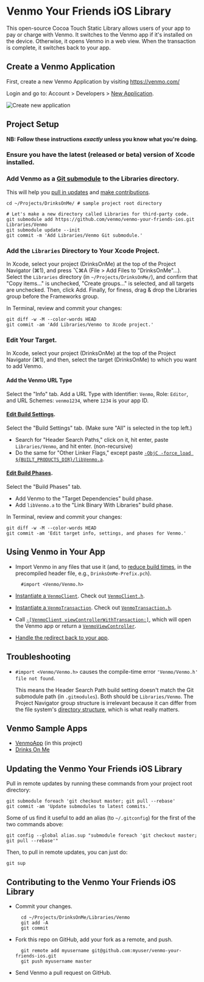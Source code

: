 Venmo Your Friends iOS Library
==============================

This open-source Cocoa Touch Static Library allows users of your app to pay or charge with Venmo. It switches to the Venmo app if it's installed on the device. Otherwise, it opens Venmo in a web view. When the transaction is complete, it switches back to your app.


Create a Venmo Application
--------------------------

First, create a new Venmo Application by visiting https://venmo.com/ 

Login and go to: Account > Developers > [New Application][1].

![Create new application](https://dl.dropbox.com/u/800/Captured/GbalC.png)


Project Setup
-------------

**NB: Follow these instructions *exactly* unless you know what you're doing.**

### Ensure you have the latest (released or beta) version of Xcode installed.

### Add Venmo as a [Git submodule][2] to the Libraries directory.

This will help you [pull in updates][3] and [make contributions][4].

    cd ~/Projects/DrinksOnMe/ # sample project root directory

    # Let's make a new directory called Libraries for third-party code.
    git submodule add https://github.com/venmo/venmo-your-friends-ios.git Libraries/Venmo
    git submodule update --init
    git commit -m 'Add Libraries/Venmo Git submodule.'


### Add the `Libraries` Directory to Your Xcode Project.

In Xcode, select your project (DrinksOnMe) at the top of the Project Navigator (⌘1), and press ⌥⌘A (File > Add Files to "DrinksOnMe"...). Select the `Libraries` directory (in `~/Projects/DrinksOnMe/`), and confirm that "Copy items..." is unchecked, "Create groups..." is selected, and all targets are unchecked. Then, click Add. Finally, for finess, drag & drop the Libraries group before the Frameworks group.

In Terminal, review and commit your changes:

    git diff -w -M --color-words HEAD
    git commit -am 'Add Libraries/Venmo to Xcode project.'


### Edit Your Target.

In Xcode, select your project (DrinksOnMe) at the top of the Project Navigator (⌘1), and then, select the target (DrinksOnMe) to which you want to add Venmo.

#### Add the Venmo URL Type

Select the "Info" tab. Add a URL Type with Identifier: `Venmo`, Role: `Editor`, and URL Schemes: `venmo1234`, where `1234` is your app ID.

#### [Edit Build Settings][6].

Select the "Build Settings" tab. (Make sure "All" is selected in the top left.)

* Search for "Header Search Paths," click on it, hit enter, paste `Libraries/Venmo`, and hit enter. (non-recursive)
* Do the same for "Other Linker Flags," except paste [`-ObjC -force_load ${BUILT_PRODUCTS_DIR}/libVenmo.a`][7].

#### [Edit Build Phases][5].

Select the "Build Phases" tab.

* Add Venmo to the "Target Dependencies" build phase.
* Add `libVenmo.a` to the "Link Binary With Libraries" build phase.

In Terminal, review and commit your changes:

    git diff -w -M --color-words HEAD
    git commit -am 'Edit target info, settings, and phases for Venmo.'


Using Venmo in Your App
-----------------------

* Import Venmo in any files that use it (and, to [reduce build times][8], in the precompiled header file, e.g., `DrinksOnMe-Prefix.pch`).

        #import <Venmo/Venmo.h>

* [Instantiate a `VenmoClient`][9]. Check out [`VenmoClient.h`][10].
* [Instantiate a `VenmoTransaction`][11]. Check out [`VenmoTransaction.h`][12].
* Call [`-[VenmoClient viewControllerWithTransaction:]`][13], which will open the Venmo app or return a [`VenmoViewController`][14].
* [Handle the redirect back to your app][15].


Troubleshooting
---------------

* `#import <Venmo/Venmo.h>` causes the compile-time error `'Venmo/Venmo.h' file not found`.

   This means the Header Search Path build setting doesn't match the Git submodule path (in `.gitmodules`). Both should be `Libraries/Venmo`. The Project Navigator group structure is irrelevant because it can differ from the file system's [directory structure][18], which is what really matters.


Venmo Sample Apps
-----------------

* [VenmoApp][16] (in this project)
* [Drinks On Me][17]


<a name="update">Updating the Venmo Your Friends iOS Library</a>
-----------------------------------------------

Pull in remote updates by running these commands from your project root directory:

    git submodule foreach 'git checkout master; git pull --rebase'
    git commit -am 'Update submodules to latest commits.'

Some of us find it useful to add an alias (to `~/.gitconfig`) for the first of the two commands above:

    git config --global alias.sup "submodule foreach 'git checkout master; git pull --rebase'"

Then, to pull in remote updates, you can just do:

    git sup


<a name="contribute">Contributing to the Venmo Your Friends iOS Library</a>
----------------------------------------------------------

* Commit your changes.

        cd ~/Projects/DrinksOnMe/Libraries/Venmo
        git add -A
        git commit

* Fork this repo on GitHub, add your fork as a remote, and push.

        git remote add myusername git@github.com:myuser/venmo-your-friends-ios.git
        git push myusername master

* Send Venmo a pull request on GitHub.


  [1]: https://venmo.com/account/app/new
  [2]: http://book.git-scm.com/5_submodules.html
  [3]: #update
  [4]: #contribute
  [5]: http://j.mp/pBH1KE
  [6]: http://j.mp/mR5Jco
  [7]: http://developer.apple.com/library/mac/#qa/qa1490/_index.html
  [8]: http://disanji.net/iOS_Doc/#documentation/DeveloperTools/Conceptual/XcodeBuildSystem/800-Reducing_Build_Times/bs_speed_up_build.html
  [9]: https://github.com/venmo/venmo-your-friends-ios/blob/master/VenmoApp/AppDelegate.m#L18-19
  [10]: https://github.com/venmo/venmo-your-friends-ios/blob/master/Venmo/VenmoClient.h
  [11]: https://github.com/venmo/venmo-your-friends-ios/blob/master/VenmoApp/WelcomeViewController.m#L28-32
  [12]: https://github.com/venmo/venmo-your-friends-ios/blob/master/Venmo/VenmoTransaction.h
  [13]: https://github.com/venmo/venmo-your-friends-ios/blob/master/VenmoApp/WelcomeViewController.m#L63-64
  [14]: https://github.com/venmo/venmo-your-friends-ios/blob/master/Venmo/VenmoViewController.h
  [15]: https://github.com/venmo/venmo-your-friends-ios/blob/master/VenmoApp/AppDelegate.m#L39-58
  [16]: https://github.com/venmo/venmo-your-friends-ios/tree/master/VenmoApp
  [17]: https://github.com/venmo/drinks-on-me
  [18]: http://en.wikipedia.org/wiki/Directory_structure
